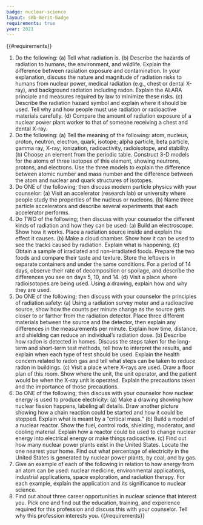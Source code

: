 ```yaml
---
badge: nuclear-science
layout: smb-merit-badge
requirements: true
year: 2021
---
```


{{#requirements}}
1. Do the following:
    (a) Tell what radiation is.
    (b) Describe the hazards of radiation to humans, the environment, and wildlife. Explain the difference between radiation exposure and contamination. In your explanation, discuss the nature and magnitude of radiation risks to humans from nuclear power, medical radiation (e.g., chest or dental X-ray), and background radiation including radon. Explain the ALARA principle and measures required by law to minimize these risks.
    (c) Describe the radiation hazard symbol and explain where it should be used. Tell why and how people must use radiation or radioactive materials carefully.
    (d) Compare the amount of radiation exposure of a nuclear power plant worker to that of someone receiving a chest and dental X-ray.
2. Do the following:
    (a) Tell the meaning of the following: atom, nucleus, proton, neutron, electron, quark, isotope; alpha particle, beta particle, gamma ray, X-ray; ionization, radioactivity, radioisotope, and stability.
    (b) Choose an element from the periodic table. Construct 3-D models for the atoms of three isotopes of this element, showing neutrons, protons, and electrons. Use the three models to explain the difference between atomic number and mass number and the difference between the atom and nuclear and quark structures of isotopes.
3. Do ONE of the following; then discuss modern particle physics with your counselor:
    (a) Visit an accelerator (research lab) or university where people study the properties of the nucleus or nucleons.
    (b) Name three particle accelerators and describe several experiments that each accelerator performs.
4. Do TWO of the following; then discuss with your counselor the different kinds of radiation and how they can be used:
    (a) Build an electroscope. Show how it works. Place a radiation source inside and explain the effect it causes.
    (b) Make a cloud chamber. Show how it can be used to see the tracks caused by radiation. Explain what is happening.
    (c) Obtain a sample of irradiated and non-irradiated foods. Prepare the two foods and compare their taste and texture. Store the leftovers in separate containers and under the same conditions. For a period of 14 days, observe their rate of decomposition or spoilage, and describe the differences you see on days 5, 10, and 14.
    (d) Visit a place where radioisotopes are being used. Using a drawing, explain how and why they are used.
5. Do ONE of the following; then discuss with your counselor the principles of radiation safety:
    (a) Using a radiation survey meter and a radioactive source, show how the counts per minute change as the source gets closer to or farther from the radiation detector. Place three different materials between the source and the detector, then explain any differences in the measurements per minute. Explain how time, distance, and shielding can reduce an individual’s radiation dose.
    (b) Describe how radon is detected in homes. Discuss the steps taken for the long-term and short-term test methods, tell how to interpret the results, and explain when each type of test should be used. Explain the health concern related to radon gas and tell what steps can be taken to reduce radon in buildings.
    (c) Visit a place where X-rays are used. Draw a floor plan of this room. Show where the unit, the unit operator, and the patient would be when the X-ray unit is operated. Explain the precautions taken and the importance of those precautions.
6. Do ONE of the following; then discuss with your counselor how nuclear energy is used to produce electricity:
    (a) Make a drawing showing how nuclear fission happens, labeling all details. Draw another picture showing how a chain reaction could be started and how it could be stopped. Explain what is meant by a “critical mass.”
    (b) Build a model of a nuclear reactor. Show the fuel, control rods, shielding, moderator, and cooling material. Explain how a reactor could be used to change nuclear energy into electrical energy or make things radioactive.
    (c) Find out how many nuclear power plants exist in the United States. Locate the one nearest your home. Find out what percentage of electricity in the United States is generated by nuclear power plants, by coal, and by gas.
7. Give an example of each of the following in relation to how energy from an atom can be used: nuclear medicine, environmental applications, industrial applications, space exploration, and radiation therapy. For each example, explain the application and its significance to nuclear science.
8. Find out about three career opportunities in nuclear science that interest you. Pick one and find out the education, training, and experience required for this profession and discuss this with your counselor. Tell why this profession interests you.
{{/requirements}}

